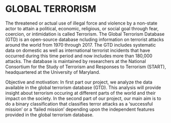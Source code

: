 # GLOBAL TERRORISM
The threatened or actual use of illegal force and violence by a non-state actor to attain a political, economic, religious, or social goal through fear, coercion, or intimidation is called Terrorism.
The Global Terrorism Database (GTD) is an open-source database ncluding information on terrorist attacks around the world from 1970 through 2017. The GTD includes systematic
data on domestic as well as international terrorist incidents that have occurred during this time period and now includes more than 180,000 attacks. The database is maintained
by researchers at the National Consortium for the Study of Terrorism and Responses to Terrorism (START), headquartered at the University of Maryland.

Objective and motivation:
In first part our project, we analyze the data available in the global terrorism database (GTD). This analysis will provide insight about terrorism occuring at different parts of the world and their impact on the society. 
In the second part of our project, our main aim is to do a binary classification that classifies terror attacks as a ‘successful mission’ or a ‘failed mission’ depending upon the independent features provided in the global terrorism database.
